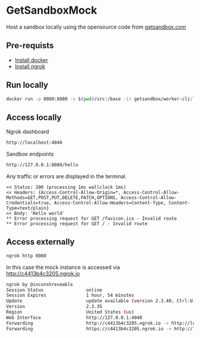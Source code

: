 # GetSandboxMock

Host a sandbox locally using the opensource code from [getsandbox.com](https://getsandbox.com/)

## Pre-requists

- [Install docker](https://docs.docker.com/get-docker/)
- [Install ngrok](https://ngrok.com/download/)

## Run locally

```bash
docker run -p 8080:8080 -v $(pwd)/src:/base -it getsandbox/worker-cli:latest
```

## Access locally

Ngrok dashboard

```bash
http://localhost:4040
```

Sandbox endpoints

```bash
http://127.0.0.1:8080/hello
```

Any traffic or errors are displayed in the terminal.

```shell
<< Status: 200 (processing 1ms wallclock 1ms)
<< Headers: {Access-Control-Allow-Origin=*, Access-Control-Allow-Methods=GET,POST,PUT,DELETE,PATCH,OPTIONS, Access-Control-Allow-Credentials=true, Access-Control-Allow-Headers=Content-Type, Content-Type=text/plain}
<< Body: 'Hello world'
** Error processing request for GET /favicon.ico - Invalid route
** Error processing request for GET / - Invalid route
```

## Access externally

```bash
ngrok http 8080
```

In this case the mock instance is accessed via <http://c4413b4c3205.ngrok.io>

```bash
ngrok by @inconshreveable                                                                                (Ctrl+C to quit)
Session Status                online                                                                                     
Session Expires               1 hour, 54 minutes                                                                         
Update                        update available (version 2.3.40, Ctrl-U to update)                                        
Version                       2.3.35                                                                                     
Region                        United States (us)                                                                         
Web Interface                 http://127.0.0.1:4040                                                                      
Forwarding                    http://c4413b4c3205.ngrok.io -> http://localhost:8080                                      
Forwarding                    https://c4413b4c3205.ngrok.io -> http://localhost:8080                                     
```
